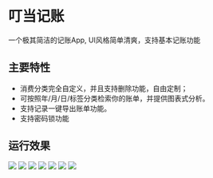 # 叮当记账

一个极其简洁的记账App, UI风格简单清爽，支持基本记账功能



## 主要特性

- 消费分类完全自定义，并且支持删除功能，自由定制；
- 可按照年/月/日/标签分类检索你的账单，并提供图表式分析。
- 支持记录一键导出账单功能。
- 支持密码锁功能


## 运行效果
![](https://github.com/dingdangmao123/WeTouch/blob/master/demo/1.jpg) ![](https://github.com/dingdangmao123/WeTouch/blob/master/demo/2.jpg) ![](https://github.com/dingdangmao123/WeTouch/blob/master/demo/3.png) ![](https://github.com/dingdangmao123/WeTouch/blob/master/demo/4.png) ![](https://github.com/dingdangmao123/WeTouch/blob/master/demo/5.png) ![](https://github.com/dingdangmao123/WeTouch/blob/master/demo/6.png)
![](https://github.com/dingdangmao123/WeTouch/blob/master/demo/7.png)
